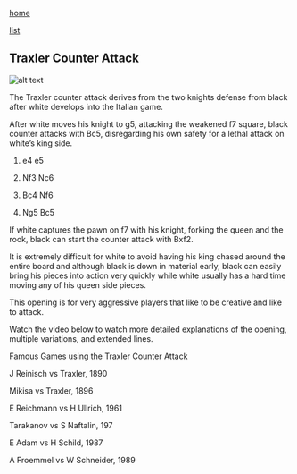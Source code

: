 [home](/zaliczeniowe1awww/)

[list](/zaliczeniowe1awww/list)

## Traxler Counter Attack

![alt text](https://www.thechesswebsite.com/wp-content/uploads/2012/07/traxler-big.png "Traxler Counter Attack")


The Traxler counter attack derives from the two knights defense from black after white develops into the Italian game.

After white moves his knight to g5, attacking the weakened f7 square, black counter attacks with Bc5, disregarding his own safety for a lethal attack on white’s king side.

1. e4 e5

2. Nf3 Nc6

3. Bc4 Nf6

4. Ng5 Bc5

If white captures the pawn on f7 with his knight, forking the queen and the rook, black can start the counter attack with Bxf2.

It is extremely difficult for white to avoid having his king chased around the entire board and although black is down in material early, black can easily bring his pieces into action very quickly while white usually has a hard time moving any of his queen side pieces.

This opening is for very aggressive players that like to be creative and like to attack.

Watch the video below to watch more detailed explanations of the opening, multiple variations, and extended lines.









Famous Games using the Traxler Counter Attack

J Reinisch vs Traxler, 1890

Mikisa vs Traxler, 1896

E Reichmann vs H Ullrich, 1961

Tarakanov vs S Naftalin, 197

E Adam vs H Schild, 1987

A Froemmel vs W Schneider, 1989


